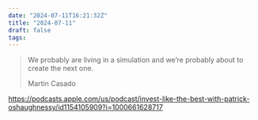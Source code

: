 ```yaml
---
date: "2024-07-11T16:21:32Z"
title: "2024-07-11"
draft: false
tags:
---
```


> We probably are living in a simulation and we’re probably about to create the next one.
>
> Martin Casado

https://podcasts.apple.com/us/podcast/invest-like-the-best-with-patrick-oshaughnessy/id1154105909?i=1000661628717
